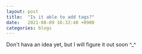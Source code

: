 ```yaml
---
layout: post
title:  "Is it able to add tags?"
date:   2021-08-09 16:32:48 +0900
categories: blogs
---
```


Don't hava an idea yet, but I will figure it out soon ^_^